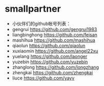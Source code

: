 smallpartner
============


 * 小伙伴们的github帐号列表：
  * gengrui https://github.com/gengrui1983
  * liangbinghong https://github.com/feisan
  * mashihua https://github.com/mashihua
  * qiaolun https://github.com/qiaolun
  * xuxiaomin https://github.com/angel22xu
  * yuelang https://github.com/laonger
  * yuzebin https://github.com/yuzebin
  * zhanglong https://github.com/longzhang
  * zhengkai https://github.com/zhengkai
  * liuce https://github.com/yayv
